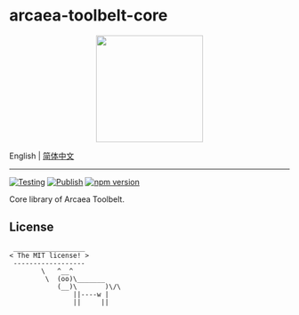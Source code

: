 # arcaea-toolbelt-core

<div align="center">
  <img src="./favicon.ico" width="192" height="192" />
</div>

English | [简体中文](./README.zh-CN.md)

---

[![Testing](https://github.com/DarrenDanielDay/arcaea-toolbelt-core/actions/workflows/test.yml/badge.svg)](https://github.com/DarrenDanielDay/arcaea-toolbelt-core/actions/) [![Publish](https://github.com/DarrenDanielDay/arcaea-toolbelt-core/actions/workflows/publish.yml/badge.svg)](https://github.com/DarrenDanielDay/arcaea-toolbelt-core/actions/) [![npm version](https://badge.fury.io/js/arcaea-toolbelt-core.svg)](https://badge.fury.io/js/arcaea-toolbelt-core)

Core library of Arcaea Toolbelt.

## License

```text
 __________________
< The MIT license! >
 ------------------
        \   ^__^
         \  (oo)\_______
            (__)\       )\/\
                ||----w |
                ||     ||
```
